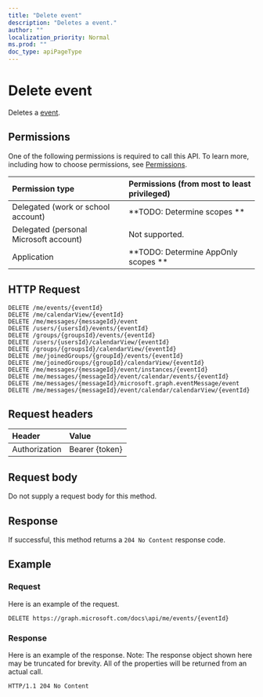 ```yaml
---
title: "Delete event"
description: "Deletes a event."
author: ""
localization_priority: Normal
ms.prod: ""
doc_type: apiPageType
---
```


# Delete event

Deletes a [event](../resources/event.md).

## Permissions
One of the following permissions is required to call this API. To learn more, including how to choose permissions, see [Permissions](/concepts/permissions-reference.md).

|Permission type|Permissions (from most to least privileged)|
|:---|:---|
|Delegated (work or school account)|**TODO: Determine scopes **|
|Delegated (personal Microsoft account)|Not supported.|
|Application|**TODO: Determine AppOnly scopes **|

## HTTP Request
<!-- {
  "blockType": "ignored"
}
-->
``` http
DELETE /me/events/{eventId}
DELETE /me/calendarView/{eventId}
DELETE /me/messages/{messageId}/event
DELETE /users/{usersId}/events/{eventId}
DELETE /groups/{groupsId}/events/{eventId}
DELETE /users/{usersId}/calendarView/{eventId}
DELETE /groups/{groupsId}/calendarView/{eventId}
DELETE /me/joinedGroups/{groupId}/events/{eventId}
DELETE /me/joinedGroups/{groupId}/calendarView/{eventId}
DELETE /me/messages/{messageId}/event/instances/{eventId}
DELETE /me/messages/{messageId}/event/calendar/events/{eventId}
DELETE /me/messages/{messageId}/microsoft.graph.eventMessage/event
DELETE /me/messages/{messageId}/event/calendar/calendarView/{eventId}
```

## Request headers
|Header|Value|
|:---|:---|
|Authorization|Bearer {token}|

## Request body
Do not supply a request body for this method.

## Response
If successful, this method returns a `204 No Content` response code.

## Example

### Request
Here is an example of the request.
<!-- {
  "blockType": "request",
  "name": "delete_event"
}
-->
``` http
DELETE https://graph.microsoft.com/docs\api/me/events/{eventId}
```

### Response
Here is an example of the response. Note: The response object shown here may be truncated for brevity. All of the properties will be returned from an actual call.
<!-- {
  "blockType": "response",
  "truncated": true
}
-->
``` http
HTTP/1.1 204 No Content
```

